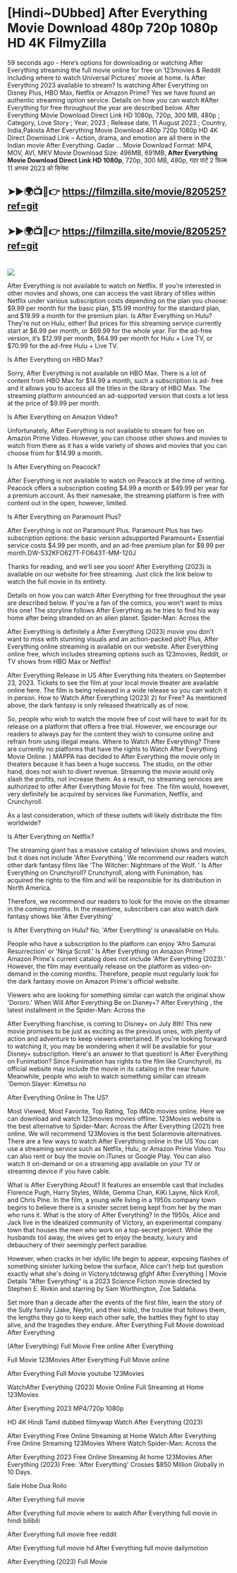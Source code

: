 # [Hindi~DUbbed] After Everything Movie Download 480p 720p 1080p HD 4K FilmyZilla


59 seconds ago - Here’s options for downloading or watching After Everything streaming the full movie online for free on 123movies & Reddit including where to watch Universal Pictures’ movie at home. Is After Everything 2023 available to stream? Is watching After Everything on Disney Plus, HBO Max, Netflix or Amazon Prime? Yes we have found an authentic streaming option service. Details on how you can watch #After Everything for free throughout the year are described below. After Everything Movie Download Direct Link HD 1080p, 720p, 300 MB, 480p ; Category, Love Story ; Year, 2023 ; Release date, 11 August 2023 ; Country, India,Pakista After Everything Movie Download 480p 720p 1080p HD 4K Direct Download Link – Action, drama, and emotion are all there in the Indian movie After Everything. Gadar ...
Movie Download Format: MP4, MOV, AVI, MKV
Movie Download Size: 496MB, 691MB, **After Everything Movie Download Direct Link HD 1080p**, 720p, 300 MB, 480p, गदर पार्ट 2 फिल्म 11 अगस्त 2023 को सिनेमा

## ➤►🌍📺📱👉   https://filmzilla.site/movie/820525?ref=git

## ➤►🌍📺📱👉   https://filmzilla.site/movie/820525?ref=git

#

<img src="https://image.tmdb.org/t/p/w780//zzK0HDEswyhHFDFWlPz6HdgXKH5.jpg" />

After Everything is not available to watch on Netflix. If you’re interested in other movies and shows, one can access the vast library of titles within Netflix under various subscription costs depending on the plan you choose: $9.99 per month for the basic plan, $15.99 monthly for the standard plan, and $19.99 a month for the premium plan. Is After Everything on Hulu? They’re not on Hulu, either! But prices for this streaming service currently start at $6.99 per month, or $69.99 for the whole year. For the ad-free version, it’s $12.99 per month, $64.99 per month for Hulu + Live TV, or $70.99 for the ad-free Hulu + Live TV.

Is After Everything on HBO Max?

Sorry, After Everything is not available on HBO Max. There is a lot of content from HBO Max for $14.99 a month, such a subscription is ad- free and it allows you to access all the titles in the library of HBO Max. The streaming platform announced an ad-supported version that costs a lot less at the price of $9.99 per month.

Is After Everything on Amazon Video?

Unfortunately, After Everything is not available to stream for free on Amazon Prime Video. However, you can choose other shows and movies to watch from there as it has a wide variety of shows and movies that you can choose from for $14.99 a month.

Is After Everything on Peacock?

After Everything is not available to watch on Peacock at the time of writing. Peacock offers a subscription costing $4.99 a month or $49.99 per year for a premium account. As their namesake, the streaming platform is free with content out in the open, however, limited.

Is After Everything on Paramount Plus?

After Everything is not on Paramount Plus. Paramount Plus has two subscription options: the basic version adsupported Paramount+ Essential service costs $4.99 per month, and an ad-free premium plan for $9.99 per month.DW-532KFO627T-FO643T-MM-120J

Thanks for reading, and we'll see you soon! After Everything (2023) is available on our website for free streaming. Just click the link below to watch the full movie in its entirety.

Details on how you can watch After Everything for free throughout the year are described below. If you're a fan of the comics, you won't want to miss this one! The storyline follows After Everything as he tries to find his way home after being stranded on an alien planet. Spider-Man: Across the

After Everything is definitely a After Everything (2023) movie you don't want to miss with stunning visuals and an action-packed plot! Plus, After Everything online streaming is available on our website. After Everything online free, which includes streaming options such as 123movies, Reddit, or TV shows from HBO Max or Netflix!

After Everything Release in US After Everything hits theaters on September 23, 2023. Tickets to see the film at your local movie theater are available online here. The film is being released in a wide release so you can watch it in person. How to Watch After Everything (2023) 2) for Free? As mentioned above, the dark fantasy is only released theatrically as of now.

So, people who wish to watch the movie free of cost will have to wait for its release on a platform that offers a free trial. However, we encourage our readers to always pay for the content they wish to consume online and refrain from using illegal means. Where to Watch After Everything? There are currently no platforms that have the rights to Watch After Everything Movie Online. ) MAPPA has decided to After Everything the movie only in theaters because it has been a huge success. The studio, on the other hand, does not wish to divert revenue. Streaming the movie would only slash the profits, not increase them. As a result, no streaming services are authorized to offer After Everything Movie for free. The film would, however, very definitely be acquired by services like Funimation, Netflix, and Crunchyroll.

As a last consideration, which of these outlets will likely distribute the film worldwide?

Is After Everything on Netflix?

The streaming giant has a massive catalog of television shows and movies, but it does not include 'After Everything.' We recommend our readers watch other dark fantasy films like 'The Witcher: Nightmare of the Wolf. ' Is After Everything on Crunchyroll? Crunchyroll, along with Funimation, has acquired the rights to the film and will be responsible for its distribution in North America.

Therefore, we recommend our readers to look for the movie on the streamer in the coming months. In the meantime, subscribers can also watch dark fantasy shows like 'After Everything'

Is After Everything on Hulu? No, 'After Everything' is unavailable on Hulu.

People who have a subscription to the platform can enjoy 'Afro Samurai Resurrection' or 'Ninja Scroll.' Is After Everything on Amazon Prime? Amazon Prime's current catalog does not include 'After Everything (2023).' However, the film may eventually release on the platform as video-on-demand in the coming months. Therefore, people must regularly look for the dark fantasy movie on Amazon Prime's official website.

Viewers who are looking for something similar can watch the original show 'Dororo.' When Will After Everything Be on Disney+? After Everything , the latest installment in the Spider-Man: Across the

After Everything franchise, is coming to Disney+ on July 8th! This new movie promises to be just as exciting as the previous ones, with plenty of action and adventure to keep viewers entertained. If you're looking forward to watching it, you may be wondering when it will be available for your Disney+ subscription. Here's an answer to that question! Is After Everything on Funimation? Since Funimation has rights to the film like Crunchyroll, its official website may include the movie in its catalog in the near future. Meanwhile, people who wish to watch something similar can stream 'Demon Slayer: Kimetsu no

After Everything Online In The US?

Most Viewed, Most Favorite, Top Rating, Top IMDb movies online. Here we can download and watch 123movies movies offline. 123Movies website is the best alternative to Spider-Man: Across the After Everything (2021) free online. We will recommend 123Movies is the best Solarmovie alternatives. There are a few ways to watch After Everything online in the US You can use a streaming service such as Netflix, Hulu, or Amazon Prime Video. You can also rent or buy the movie on iTunes or Google Play. You can also watch it on-demand or on a streaming app available on your TV or streaming device if you have cable.

What is After Everything About? It features an ensemble cast that includes Florence Pugh, Harry Styles, Wilde, Gemma Chan, KiKi Layne, Nick Kroll, and Chris Pine. In the film, a young wife living in a 1950s company town begins to believe there is a sinister secret being kept from her by the man who runs it. What is the story of After Everything? In the 1950s, Alice and Jack live in the idealized community of Victory, an experimental company town that houses the men who work on a top-secret project. While the husbands toil away, the wives get to enjoy the beauty, luxury and debauchery of their seemingly perfect paradise.

However, when cracks in her idyllic life begin to appear, exposing flashes of something sinister lurking below the surface, Alice can't help but question exactly what she's doing in Victory.tdctewsg gfghf After Everything | Movie Details "After Everything" is a 2023 Science Fiction movie directed by Stephen E. Rivkin and starring by Sam Worthington, Zoe Saldaña.

Set more than a decade after the events of the first film, learn the story of the Sully family (Jake, Neytiri, and their kids), the trouble that follows them, the lengths they go to keep each other safe, the battles they fight to stay alive, and the tragedies they endure. After Everything Full Movie download After Everything

(After Everything) Full Movie Free online After Everything

Full Movie 123Movies After Everything Full Movie online

After Everything Full Movie youtube 123Movies

WatchAfter Everything (2023) Movie Online Full Streaming at Home 123Movies

After Everything 2023 MP4/720p 1080p

HD 4K Hindi Tamil dubbed filmywap Watch After Everything (2023)

After Everything Free Online Streaming at Home Watch After Everything Free Online Streaming 123Movies Where Watch Spider-Man: Across the

After Everything 2023 Free Online Streaming At home 123Movies After Everything (2023) Free: 'After Everything' Crosses $850 Million Globally in 10 Days.

Sale Hobe Dua Roilo

After Everything full movie

After Everything full movie where to watch After Everything full movie in hindi bilibili

After Everything full movie free reddit

After Everything full movie hd After Everything full movie dailymotion

After Everything (2023) Full Movie